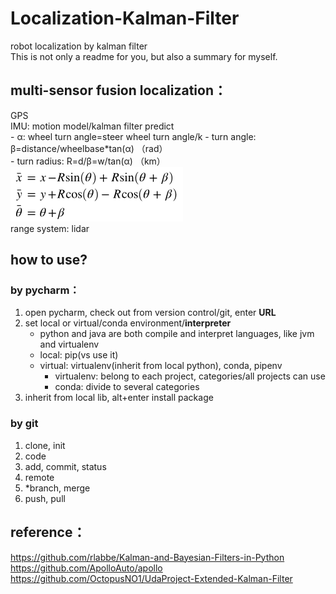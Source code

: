 # Localization-Kalman-Filter
robot localization by kalman filter  
This is not only a readme for you, but also a summary for myself.

## multi-sensor fusion localization：
GPS  
IMU: motion model/kalman filter predict  
    - α: wheel turn angle=steer wheel turn angle/k
    - turn angle: β=distance/wheelbase*tan(α) （rad）  
    - turn radius: R=d/β=w/tan(α) （km）  
![image alt text](images/bicycle_model.png)  
range system: lidar  

## how to use?
### by pycharm：
1. open pycharm, check out from version control/git, enter **URL**
2. set local or virtual/conda environment/**interpreter**
    - python and java are both compile and interpret languages, like jvm and virtualenv
    - local: pip(vs use it)
    - virtual: virtualenv(inherit from local python), conda, pipenv
        - virtualenv: belong to each project, categories/all projects can use
        - conda: divide to several categories
3. inherit from local lib, alt+enter install package
### by git
1. clone, init
2. code
3. add, commit, status
4. remote
5. *branch, merge
6. push, pull

## reference：
https://github.com/rlabbe/Kalman-and-Bayesian-Filters-in-Python<br>
https://github.com/ApolloAuto/apollo
https://github.com/OctopusNO1/UdaProject-Extended-Kalman-Filter

